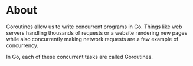 # About

Goroutines allow us to write concurrent programs in Go. Things like web servers handling thousands of requests or a website rendering new pages while also concurrently making network requests are a few example of concurrency.

In Go, each of these concurrent tasks are called Goroutines.